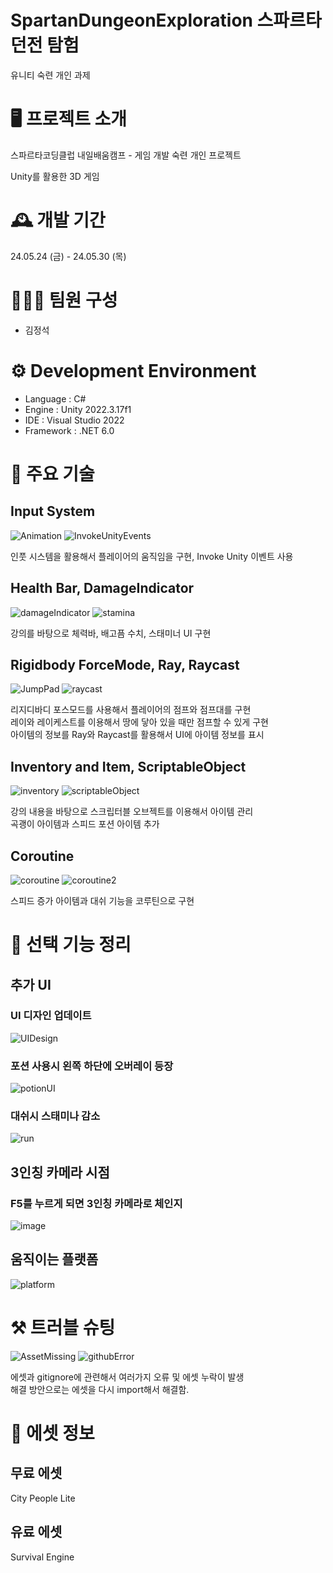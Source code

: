 # SpartanDungeonExploration 스파르타 던전 탐험

유니티 숙련 개인 과제

# 🖥️ 프로젝트 소개

스파르타코딩클럽 내일배움캠프 - 게임 개발 숙련 개인 프로젝트

Unity를 활용한 3D 게임

# 🕰️ 개발 기간

24.05.24 (금) - 24.05.30 (목)

# 🧑‍🤝‍🧑 팀원 구성

- 김정석

# ⚙️ Development Environment

- Language : C#
- Engine : Unity 2022.3.17f1
- IDE : Visual Studio 2022
- Framework : .NET 6.0

# 📌 주요 기술

## Input System

![Animation](https://github.com/RryNoel/SpartanDungeonExploration/assets/97824309/8219589c-5ee5-4b23-a008-8898e51389ff)
![InvokeUnityEvents](https://github.com/RryNoel/SpartanDungeonExploration/assets/97824309/c75d1d92-2c75-4246-a26c-f950f84f602b)

인풋 시스템을 활용해서 플레이어의 움직임을 구현, Invoke Unity 이벤트 사용

## Health Bar, DamageIndicator

![damageIndicator](https://github.com/RryNoel/SpartanDungeonExploration/assets/97824309/89d05865-78bb-49f9-9f05-ba6ace05ec56)
![stamina](https://github.com/RryNoel/SpartanDungeonExploration/assets/97824309/83cae187-f819-470f-bccc-7852a1de836f)

강의를 바탕으로 체력바, 배고픔 수치, 스태미너 UI 구현

## Rigidbody ForceMode, Ray, Raycast

![JumpPad](https://github.com/RryNoel/SpartanDungeonExploration/assets/97824309/db7f4b3b-f150-4e8f-a26d-62ca943af541)
![raycast](https://github.com/RryNoel/SpartanDungeonExploration/assets/97824309/64ecc927-a81f-45bc-a9d6-9355aba441ae)


리지디바디 포스모드를 사용해서 플레이어의 점프와 점프대를 구현   
레이와 레이케스트를 이용해서 땅에 닿아 있을 때만 점프할 수 있게 구현   
아이템의 정보를 Ray와 Raycast를 활용해서 UI에 아이템 정보를 표시

## Inventory and Item, ScriptableObject

![inventory](https://github.com/RryNoel/SpartanDungeonExploration/assets/97824309/eab95a34-2f3d-42d8-a22a-59e3b8daa4bb)
![scriptableObject](https://github.com/RryNoel/SpartanDungeonExploration/assets/97824309/b7a7184b-e383-4cfc-ac66-ac241c49c77c)

강의 내용을 바탕으로 스크립터블 오브젝트를 이용해서 아이템 관리   
곡괭이 아이템과 스피드 포션 아이템 추가

## Coroutine

![coroutine](https://github.com/RryNoel/SpartanDungeonExploration/assets/97824309/3fd2c963-d088-4d5f-86b4-59cd36e347e8)
![coroutine2](https://github.com/RryNoel/SpartanDungeonExploration/assets/97824309/c21a5a6e-e26b-482b-bfd0-0c19c39dbfce)

스피드 증가 아이템과 대쉬 기능을 코루틴으로 구현

# 📌 선택 기능 정리

## 추가 UI

### UI 디자인 업데이트

![UIDesign](https://github.com/RryNoel/SpartanDungeonExploration/assets/97824309/98640bc2-d0f8-45d1-984d-1a63c8aca225)

### 포션 사용시 왼쪽 하단에 오버레이 등장

![potionUI](https://github.com/RryNoel/SpartanDungeonExploration/assets/97824309/3c597052-6ad6-47fe-bec9-c42ed23a2697)

### 대쉬시 스태미나 감소

![run](https://github.com/RryNoel/SpartanDungeonExploration/assets/97824309/0f5068f7-86b0-4174-8399-7635bd6cc843)

## 3인칭 카메라 시점

### F5를 누르게 되면 3인칭 카메라로 체인지

![image](https://github.com/RryNoel/SpartanDungeonExploration/assets/97824309/25715af1-9879-4904-b946-4d420a2706be)

## 움직이는 플랫폼

![platform](https://github.com/RryNoel/SpartanDungeonExploration/assets/97824309/b1af1ef1-e3ee-4525-afe5-b51a76323170)


# ⚒️ 트러블 슈팅

![AssetMissing](https://github.com/RryNoel/SpartanDungeonExploration/assets/97824309/a0495bb5-330b-4c01-b871-6db5e978b9a9)
![githubError](https://github.com/RryNoel/SpartanDungeonExploration/assets/97824309/45dee6f1-e675-4c6e-88bb-ee429eda031b)

에셋과 gitignore에 관련해서 여러가지 오류 및 에셋 누락이 발생   
해결 방안으로는 에셋을 다시 import해서 해결함.

# 📌 에셋 정보

## 무료 에셋
City People Lite

## 유료 에셋
Survival Engine
